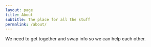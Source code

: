 ```yaml
---
layout: page
title: About
subtitle: The place for all the stuff
permalink: /about/
---
```


We need to get together and swap info so we can help each other.
